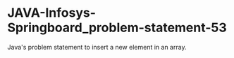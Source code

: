 # JAVA-Infosys-Springboard_problem-statement-53
Java's problem statement to insert a new element in an array.
